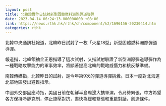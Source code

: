 ```yaml
---
layout: post
title: 北韓證實昨日試射新型固體燃料洲際彈道導彈
date: 2023-04-14 06:24:13.000000000 +08:00
link: https://news.rthk.hk/rthk/ch/component/k2/1696156-20230414.htm
categories: rthk
---
```


北韓中央通訊社報道，北韓昨日試射了一枚「火星18型」新型固體燃料洲際彈道導彈。

報道指，北韓領袖金正恩指導了這次試射，又指試射驗證了新型洲際彈道導彈作為一種戰略攻擊能力的軍事效率，將顯著提高北韓的戰略威懾力和核反擊準備。

南韓傳媒指，北韓昨日的試射，是今年第9次的彈道導彈挑釁。日本一度對北海道北部地區發出避難指示。

中國外交部回應時指，美國日前在朝鮮半島周邊大搞軍演，令局勢緊張，中方希望各方保持冷靜克制，停止施壓對抗，盡快為緩和緊張和重啟對話，創造條件。
